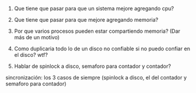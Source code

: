 1. Que tiene que pasar para que un sistema mejore agregando cpu?

2. Que tiene que pasar para que mejore agregando memoria?

3. Por que varios procesos pueden estar compartiendo memoria? (Dar más de un motivo)

5. Como duplicaria todo lo de un disco no confiable si no puedo confiar en el disco? wtf?

6. Hablar de spinlock a disco, semaforo para contador y contador?


sincronización: los 3 casos de siempre (spinlock a disco, el del contador y semaforo para contador)